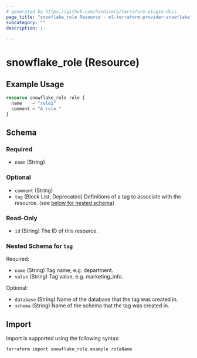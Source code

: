```yaml
---
# generated by https://github.com/hashicorp/terraform-plugin-docs
page_title: "snowflake_role Resource - ml-terraform-provider-snowflake"
subcategory: ""
description: |-
  
---
```


# snowflake_role (Resource)



## Example Usage

```terraform
resource snowflake_role role {
  name    = "role1"
  comment = "A role."
}
```

<!-- schema generated by tfplugindocs -->
## Schema

### Required

- `name` (String)

### Optional

- `comment` (String)
- `tag` (Block List, Deprecated) Definitions of a tag to associate with the resource. (see [below for nested schema](#nestedblock--tag))

### Read-Only

- `id` (String) The ID of this resource.

<a id="nestedblock--tag"></a>
### Nested Schema for `tag`

Required:

- `name` (String) Tag name, e.g. department.
- `value` (String) Tag value, e.g. marketing_info.

Optional:

- `database` (String) Name of the database that the tag was created in.
- `schema` (String) Name of the schema that the tag was created in.

## Import

Import is supported using the following syntax:

```shell
terraform import snowflake_role.example roleName
```
